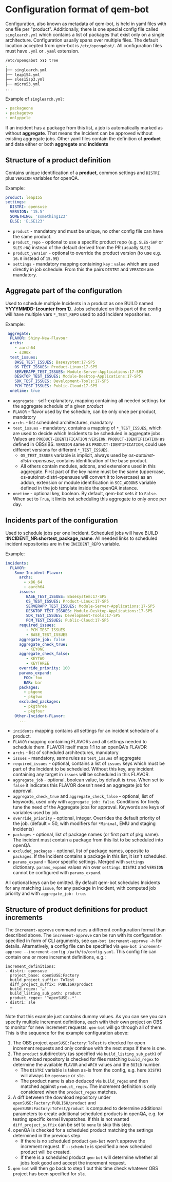 # Configuration format of qem-bot

Configuration, also known as metadata of qem-bot, is held in yaml files with one file per "product". Additionally, there is one special config file called `singlearch.yml` which contains a list of packages that exist only on a single architecture.
Configuration usually spans over multiple files. The default location accepted from qem-bot is `/etc/openqabot/`. All configuration files must have `.yml` or `.yaml` extension.

```bash
/etc/openqabot ❯❯❯ tree
.
├── singlearch.yml
├── leap154.yml
├── sles15sp3.yml
├── micro53.yml
...
```

Example of `singlearch.yml`:

```yaml
- packageone
- packagetwo
- onlyppcle
```

If an incident has a package from this list, a job is automatically marked as without **aggregate**. That means the Incident can be approved without existing aggregate jobs.
Other yaml files contain the definition of **product** and data either or both **aggregate** and **incidents**


## Structure of a product definition

Contains unique identification of a **product**, common settings and `DISTRI` plus `VERSION` variables for openQA.

Example:

```yaml
product: leap155
settings:
  DISTRI: opensuse
  VERSION: '15.5'
  SOMETHING: 'something123'
  ELSE: 'ELSE123'
```

* `product` - mandatory and must be unique, no other config file can have the same product. 
* `product_repo` - optional to use a specific product repo (e.g. `SLES-SAP` or `SLES-HA`) instead of the default derived from the PR (usually `SLES`)
* `product_version` - optional to override the product version (to use e.g. `16.0` instead of `15.99`)
* `settings` - mandatory mapping containing `key` : `value` which are used directly in job schedule. From this the pairs `DISTRI` and `VERSION` are mandatory.

## Aggregate part of the configuration

Used to schedule multiple Incidents in a product as one BUILD named **YYYYMMDD-{counter from 1}**. Jobs scheduled on this part of the config will have multiple vars `*_TEST_REPO` used to add Incident repositories. 

Example:

```yaml
 aggregate:
  FLAVOR: Shiny-New-Flavour
  archs:
    - aarch64
    - s390x
  test_issues:
    BASE_TEST_ISSUES: Basesystem:17-SP5
    OS_TEST_ISSUES: Product-Linux:17-SP5
    SERVERAPP_TEST_ISSUES: Module-Server-Applications:17-SP5
    DESKTOP_TEST_ISSUES: Module-Desktop-Applications:17-SP5
    SDK_TEST_ISSUES: Development-Tools:17-SP5
    PCM_TEST_ISSUES: Public-Cloud:17-SP5
  onetime: true
```

* `aggregate` - self-explanatory, mapping containing all needed settings for the aggregate schedule of a given *product*
* `FLAVOR` - flavor used by the schedule, can be only once per product, mandatory
* `archs` - list scheduled architectures, mandatory
* `test_issues` - mandatory, contains a mapping of `*_TEST_ISSUES`, which are used to decide which Incidents to be scheduled in aggregate jobs. Values are `PRODUCT-IDENTIFICATION:VERSION`. `PRODUCT-IDENTIFICATION` as defined in OBS/IBS. `VERSION` same as `PRODUCT-IDENTIFICATION`, could use different versions for different `*_TEST_ISSUES`.
  * `OS_TEST_ISSUES` variable is implicit, always used by *os-autoinst-distri-opensuse*, contains identification of the base product.
  * All others contain modules, addons, and extensions used in this aggregate. First part of the key name must be the same (uppercase, os-autoinst-distri-opensuse will convert it to lowercase) as an addon, extension or module identification in `SCC_ADDONS` variable defined in the job template inside the openQA instance.
* `onetime` - optional key, boolean. By default, qem-bot sets it to `False`. When set to `True`, it limits bot scheduling this aggregate to only once per day.

## Incidents part of the configuration

Used to schedule jobs per one Incident. Scheduled jobs will have BUILD **:INCIDENT_NR:shortest_package_name**. All needed links to scheduled incident repositories are in the `INCIDENT_REPO` variable.

Example:

```yaml
incidents:
  FLAVOR:
    Some-Incident-Flavor:
      archs:
        - x86_64
        - aarch64
      issues:
         BASE_TEST_ISSUES: Basesystem:17-SP5
         OS_TEST_ISSUES: Product-Linux:17-SP5
         SERVERAPP_TEST_ISSUES: Module-Server-Applications:17-SP5
         DESKTOP_TEST_ISSUES: Module-Desktop-Applications:17-SP5
         SDK_TEST_ISSUES: Development-Tools:17-SP5
         PCM_TEST_ISSUES: Public-Cloud:17-SP5
      required_issues:
         - PCM_TEST_ISSUES
         - BASE_TEST_ISSUES
      aggregate_job: false
      aggregate_check_true:
         - KEYONE
      aggregate_check_false:
         - KEYTWO
         - KEYTHREE
      override_priority: 100
      params_expand:
        FOO: foo
        BAR: bar
      packages:
        - pkgone
        - pkgtwo
      excluded_packages:
        - pkgthree
        - pkgfour
    Other-Incident-FLavor:
      ...
```

* `incidents` mapping contains all settings for an incident schedule of a product.
* `FLAVOR` mapping containing FLAVORs and all settings needed to schedule them. FLAVOR itself maps 1:1 to an openQA's FLAVOR
* `archs` - list of scheduled architectures, mandatory
* `issues` - mandatory, same rules as `test_issues` of aggregate
* `required_issues` - optional, contains a list of `issues` keys which must be part of the Incident to be scheduled. Without this key, any incident containing any target in `issues` will be scheduled in this FLAVOR.
* `aggregate_job` - optional, boolean value, by default is `true`. When set to `false` it indicates this FLAVOR doesn't need an aggregate job for approval.
* `aggregate_check_true` and `aggregate_check_false` - optional, list of keywords, used only with `aggregate_job: false`. Conditions for finely tune the need of the Aggregate jobs for approval. Keywords are keys of variables used by job.
* `override_priority` - optional, integer. Overrides the default priority of the job. (default = 50, with modifiers for `*Minimal`, EMU and staging Incidents)
* `packages` - optional, list of package names (or first part of pkg name). The incident must contain a package from this list to be scheduled into openQA.
* `excluded_packages` - optional, list of package names, opposite to `packages`. If the Incident contains a package in this list, it isn't scheduled.
* `params_expand` - flavor specific settings. Merged with `settings` dictionary. `params_expand` values win over `settings`. `DISTRI` and `VERSION` cannot be configured with `params_expand`.

All optional keys can be omitted. By default qem-bot schedules Incidents for any matching `issue`, for any package in Incident, with computed job priority and with `aggregate_job: true`.

## Structure of product definitions for product increments
The `increment-approve` command uses a different configuration format than
described above. The `increment-approve` can be run with its configuration
specified in form of CLI arguments, see `qem-bot increment-approve -h` for
details. Alternatively, a config file can be specified via
`qem-bot increment-approve --increment-config /path/to/config.yaml`. This config
file can contain one or more increment definitions, e.g.:

```
increment_definitions:
- distri: opensuse
  project_base: openSUSE:Factory
  build_project_suffix: ToTest
  diff_project_suffix: PUBLISH/product
  build_regex: '…'
  build_listing_sub_path: product
  product_regex: '^openSUSE-.*'
- distri: sle
  …
```

Note that this example just contains dummy values. As you can see you can
specify multiple increment definitions, each with their own project on OBS to
monitor for new increment requests. `qem-bot` will go through all of them. This
is the sequence for the example configuration above:

1. The OBS project `openSUSE:Factory:ToTest` is checked for open increment
   requests and only continue with the next steps if there is one.
2. The `product` subdirectory (as specified via `build_listing_sub_path`) of the
   download repository is checked for files matching `build_regex` to determine
   the available `FLAVOR` and `ARCH` values and the `BUILD` number.
    * The `DISTRI` variable is taken as-is from the config, e.g. here `DISTRI`
      will always be `opensuse` or `sle`.
    * The product name is also deduced via `build_regex` and then matched
      against `product_regex`. The increment definition is only considered when
      the `product_regex` matches.
3. A diff between the download repository under `openSUSE:Factory:PUBLISH/product`
   and `openSUSE:Factory:ToTest/product` is computed to determine additional
   parameters to create additional scheduled products in openQA, e.g. for
   testing specific kernel livepatches. If this is not wanted
   `diff_project_suffix` can be set to `none` to skip this step.
3. openQA is checked for a scheduled product matching the settings determined in
   the previous step.
    * If there is no scheduled product `qem-bot` won't approve the increment
      request. If `--schedule` is specified a new scheduled product will be
      created.
    * If there is a scheduled product `qem-bot` will determine whether all jobs
      look good and accept the increment request.
4. `qem-bot` will then go back to step 1 but this time check whatever OBS
   project has been specified for `sle`.
